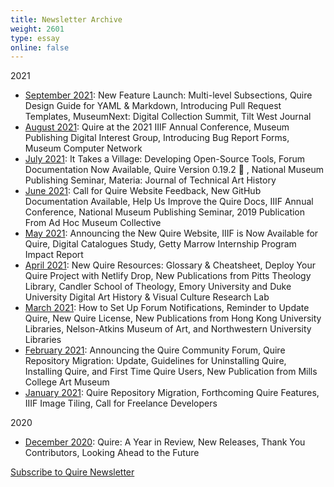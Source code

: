 ```yaml
---
title: Newsletter Archive
weight: 2601
type: essay
online: false
---
```


2021

- [September 2021](https://newsletters.getty.edu/t/t-636BF3B756B3461C2540EF23F30FEDED): New Feature Launch: Multi-level Subsections, Quire Design Guide for YAML & Markdown, Introducing Pull Request Templates, MuseumNext: Digital Collection Summit, Tilt West Journal
- [August 2021](http://newsletters.getty.edu/t/t-189F8F6A8C8EEF432540EF23F30FEDED): Quire at the 2021 IIIF Annual Conference, Museum Publishing Digital Interest Group, Introducing Bug Report Forms, Museum Computer Network
- [July 2021](http://newsletters.getty.edu/t/t-B742E3F6051246462540EF23F30FEDED): It Takes a Village: Developing Open-Source Tools, Forum Documentation Now Available, Quire Version 0.19.2 🚀 , National Museum Publishing Seminar, Materia: Journal of Technical Art History
- [June 2021](http://newsletters.getty.edu/t/t-04CFBDF4007A42B32540EF23F30FEDED): Call for Quire Website Feedback, New GitHub Documentation Available, Help Us Improve the Quire Docs, IIIF Annual Conference, National Museum Publishing Seminar, 2019 Publication From Ad Hoc Museum Collective
- [May 2021](/downloads/may.html): Announcing the New Quire Website, IIIF is Now Available for Quire, Digital Catalogues Study, Getty Marrow Internship Program Impact Report
- [April 2021](/downloads/april.html): New Quire Resources: Glossary & Cheatsheet, Deploy Your Quire Project with Netlify Drop, New Publications from Pitts Theology Library, Candler School of Theology, Emory University and Duke University Digital Art History & Visual Culture Research Lab
- [March 2021](/downloads/march.html): How to Set Up Forum Notifications, Reminder to Update Quire, New Quire License, New Publications from Hong Kong University Libraries, Nelson-Atkins Museum of Art, and Northwestern University Libraries
- [February 2021](https://mailchi.mp/1560ae4535e7/quire-newsletter-february-2021?e=5c4361e9ac): Announcing the Quire Community Forum, Quire Repository Migration: Update, Guidelines for Uninstalling Quire, Installing Quire, and First Time Quire Users, New Publication from Mills College Art Museum
- [January 2021](https://mailchi.mp/a37708de5fe9/quire-newsletter-january-2021): Quire Repository Migration, Forthcoming Quire Features, IIIF Image Tiling, Call for Freelance Developers

2020

- [December 2020](https://mailchi.mp/d030942ba347/quire-a-year-in-review?e=5c4361e9ac): Quire: A Year in Review, New Releases, Thank You Contributors, Looking Ahead to the Future

<div class="action-button">

[Subscribe to Quire Newsletter](https://newsletters.getty.edu/h/t/DDE7B9372AAF01E4)

</div>

